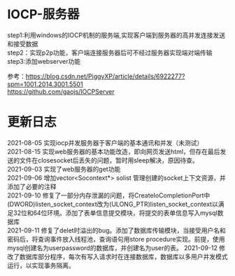 # IOCP-服务器
step1:利用windows的IOCP机制的服务端,实现客户端到服务器的高并发连接发送和接受数据  
step2：实现p2p功能，客户端连接服务器后可不经过服务器实现端对端传输  
step3:添加webserver功能  

参考：https://blog.csdn.net/PiggyXP/article/details/6922277?spm=1001.2014.3001.5501  
https://github.com/gaojs/IOCPServer

# 更新日志
2021-08-05 实现iocp并发服务器于客户端的基本通讯和并发（未测试）  
2021-08-15 实现web服务器的基本功能改造，即向网页发送html，但存在最后发送的文件在closesocket后丢失的问题，暂时用sleep解决，原因待查。  
2021-09-03 实现了web服务器的get功能  
2021-09-06 增加vector<Socontext*> solist 管理创建的socket上下文资源，并添加了必要的注释  
2021-09-10 修复了一部分内存泄漏的问题，将CreateIoCompletionPort中(DWORD)listen_socket_context改为(ULONG_PTR)listen_socket_context以满足32位和64位环境。添加了表单信息提交模块，将提交的表单信息写入mysql数据库  
2021-09-11 修复了delet时溢出的bug。添加了数据库传输模块，当接受用户名和密码后，将查询事件放入线程池，查询语句用store procedure实现。前提，使用mysql创建名为userpassword的数据库，并创建名为user的表。
2021-09-12 修改了数据库部分程序，每次有写入请求时在连接数据库，数据库以多用户并发模式运行，以实现事务隔离。
